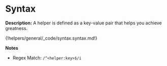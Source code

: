 # Syntax

__Description:__ A helper is defined as a key-value pair that helps you achieve greatness.

{!helpers/general/_code/syntax.syntax.md!}

__Notes__

+ Regex Match: `/^<helper:key>$/i`

<div class="cf"></div>
<div class="end"></div>

